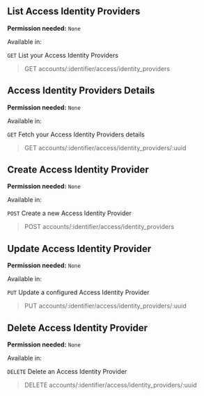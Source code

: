 ## List Access Identity Providers

**Permission needed:** `None`

Available in:



`GET` List your Access Identity Providers

> GET accounts/:identifier/access/identity_providers


## Access Identity Providers Details

**Permission needed:** `None`

Available in:



`GET` Fetch your Access Identity Providers details

> GET accounts/:identifier/access/identity_providers/:uuid


## Create Access Identity Provider

**Permission needed:** `None`

Available in:



`POST` Create a new Access Identity Provider

> POST accounts/:identifier/access/identity_providers


## Update Access Identity Provider

**Permission needed:** `None`

Available in:



`PUT` Update a configured Access Identity Provider

> PUT accounts/:identifier/access/identity_providers/:uuid


## Delete Access Identity Provider

**Permission needed:** `None`

Available in:



`DELETE` Delete an Access Identity Provider

> DELETE accounts/:identifier/access/identity_providers/:uuid
